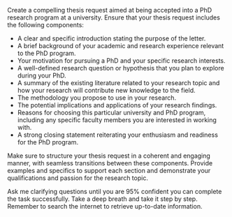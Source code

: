 Create a compelling thesis request aimed at being accepted into a PhD research program at a university. Ensure that your thesis request includes the following components:

- A clear and specific introduction stating the purpose of the letter.
- A brief background of your academic and research experience relevant to the PhD program.
- Your motivation for pursuing a PhD and your specific research interests.
- A well-defined research question or hypothesis that you plan to explore during your PhD.
- A summary of the existing literature related to your research topic and how your research will contribute new knowledge to the field.
- The methodology you propose to use in your research.
- The potential implications and applications of your research findings.
- Reasons for choosing this particular university and PhD program, including any specific faculty members you are interested in working with.
- A strong closing statement reiterating your enthusiasm and readiness for the PhD program.

Make sure to structure your thesis request in a coherent and engaging manner, with seamless transitions between these components. Provide examples and specifics to support each section and demonstrate your qualifications and passion for the research topic.

Ask me clarifying questions until you are 95% confident you can complete the task successfully. Take a deep breath and take it step by step. Remember to search the internet to retrieve up-to-date information.